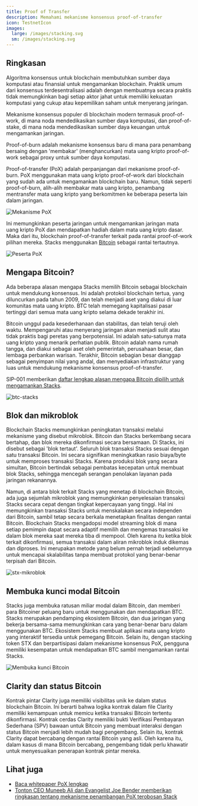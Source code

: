 ```yaml
---
title: Proof of Transfer
description: Memahami mekanisme konsensus proof-of-transfer
icon: TestnetIcon
images:
  large: /images/stacking.svg
  sm: /images/stacking.svg
---
```


## Ringkasan

Algoritma konsensus untuk blockchain membutuhkan sumber daya komputasi atau finansial untuk mengamankan blockchain. Praktik umum dari konsensus terdesentralisasi adalah dengan membuatnya secara praktis tidak memungkinkan bagi setiap aktor jahat untuk memiliki kekuatan komputasi yang cukup atau kepemilikan saham untuk menyerang jaringan.

Mekanisme konsensus populer di blockchain modern termasuk proof-of-work, di mana noda mendedikasikan sumber daya komputasi, dan proof-of-stake, di mana noda mendedikasikan sumber daya keuangan untuk mengamankan jaringan.

Proof-of-burn adalah mekanisme konsensus baru di mana para penambang bersaing dengan 'membakar' (menghancurkan) mata uang kripto proof-of-work sebagai proxy untuk sumber daya komputasi.

Proof-of-transfer (PoX) adalah perpanjangan dari mekanisme proof-of-burn. PoX menggunakan mata uang kripto proof-of-work dari blockchain yang sudah ada untuk mengamankan blockchain baru. Namun, tidak seperti proof-of-burn, alih-alih membakar mata uang kripto, penambang mentransfer mata uang kripto yang berkomitmen ke beberapa peserta lain dalam jaringan.

![Mekanisme PoX](/images/pox-mechanism.png)

Ini memungkinkan peserta jaringan untuk mengamankan jaringan mata uang kripto PoX dan mendapatkan hadiah dalam mata uang kripto dasar. Maka dari itu, blockchain proof-of-transfer terkait pada rantai proof-of-work pilihan mereka. Stacks menggunakan [Bitcoin](#why-bitcoin) sebagai rantai tertautnya.

![Peserta PoX](/images/pox-participants.png)

## Mengapa Bitcoin?

Ada beberapa alasan mengapa Stacks memilih Bitcoin sebagai blockchain untuk mendukung konsensus. Ini adalah protokol blockchain tertua, yang diluncurkan pada tahun 2009, dan telah menjadi aset yang diakui di luar komunitas mata uang kripto. BTC telah memegang kapitalisasi pasar tertinggi dari semua mata uang kripto selama dekade terakhir ini.

Bitcoin unggul pada kesederhanaan dan stabilitas, dan telah teruji oleh waktu. Mempengaruhi atau menyerang jaringan akan menjadi sulit atau tidak praktis bagi peretas yang berpotensial. Ini adalah satu-satunya mata uang kripto yang menarik perhatian publik. Bitcoin adalah nama rumah tangga, dan diakui sebagai aset oleh pemerintah, perusahaan besar, dan lembaga perbankan warisan. Terakhir, Bitcoin sebagian besar dianggap sebagai penyimpan nilai yang andal, dan menyediakan infrastruktur yang luas untuk mendukung mekanisme konsensus proof-of-transfer.

SIP-001 memberikan [daftar lengkap alasan mengapa Bitcoin dipilih untuk mengamankan Stacks](https://github.com/stacksgov/sips/blob/main/sips/sip-001/sip-001-burn-election.md).

![btc-stacks](/images/pox-why-bitcoin.png)

## Blok dan mikroblok

Blockchain Stacks memungkinkan peningkatan transaksi melalui mekanisme yang disebut mikroblok. Bitcoin dan Stacks berkembang secara bertahap, dan blok mereka dikonfirmasi secara bersamaan. Di Stacks, ini disebut sebagai 'blok tertaut'. Seluruh blok transaksi Stacks sesuai dengan satu transaksi Bitcoin. Ini secara signifikan meningkatkan rasio biaya/byte untuk memproses transaksi Stacks. Karena produksi blok yang secara simultan, Bitcoin bertindak sebagai pembatas kecepatan untuk membuat blok Stacks, sehingga mencegah serangan penolakan layanan pada jaringan rekanannya.

Namun, di antara blok terkait Stacks yang menetap di blockchain Bitcoin, ada juga sejumlah mikroblok yang memungkinkan penyelesaian transaksi Stacks secara cepat dengan tingkat kepercayaan yang tinggi. Hal ini memungkinkan transaksi Stacks untuk menskalakan secara independen dari Bitcoin, sambil tetap secara berkala menetapkan finalitas dengan rantai Bitcoin. Blockchain Stacks mengadopsi model streaming blok di mana setiap pemimpin dapat secara adaptif memilih dan mengemas transaksi ke dalam blok mereka saat mereka tiba di mempool. Oleh karena itu ketika blok terkait dikonfirmasi, semua transaksi dalam aliran mikroblok induk dikemas dan diproses. Ini merupakan metode yang belum pernah terjadi sebelumnya untuk mencapai skalabilitas tanpa membuat protokol yang benar-benar terpisah dari Bitcoin.

![stx-mikroblok](/images/stx-microblocks.png)

## Membuka kunci modal Bitcoin

Stacks juga membuka ratusan miliar modal dalam Bitcoin, dan memberi para Bitcoiner peluang baru untuk menggunakan dan mendapatkan BTC. Stacks merupakan pendamping ekosistem Bitcoin, dan dua jaringan yang bekerja bersama-sama memungkinkan cara yang benar-benar baru dalam menggunakan BTC. Ekosistem Stacks membuat aplikasi mata uang kripto yang interaktif tersedia untuk pemegang Bitcoin. Selain itu, dengan stacking token STX dan berpartisipasi dalam mekanisme konsensus PoX, pengguna memiliki kesempatan untuk mendapatkan BTC sambil mengamankan rantai Stacks.

![Membuka kunci Bitcoin](/images/pox-unlocking-btc.png)

## Clarity dan status Bitcoin

Kontrak pintar Clarity juga memiliki visibilitas unik ke dalam status blockchain Bitcoin. Ini berarti bahwa logika kontrak dalam file Clarity memiliki kemampuan untuk memicu ketika transaksi Bitcoin tertentu dikonfirmasi. Kontrak cerdas Clarity memiliki bukti Verifikasi Pembayaran Sederhana (SPV) bawaan untuk Bitcoin yang membuat interaksi dengan status Bitcoin menjadi lebih mudah bagi pengembang. Selain itu, kontrak Clarity dapat bercabang dengan rantai Bitcoin yang asli. Oleh karena itu, dalam kasus di mana Bitcoin bercabang, pengembang tidak perlu khawatir untuk menyesuaikan penerapan kontrak pintar mereka.

## Lihat juga

- [Baca whitepaper PoX lengkap](https://community.stacks.org/pox)
- [Tonton CEO Muneeb Ali dan Evangelist Joe Bender memberikan ringkasan tentang mekanisme penambangan PoX terobosan Stack](https://www.youtube.com/watch?v=NY_eUrIcWOY)
